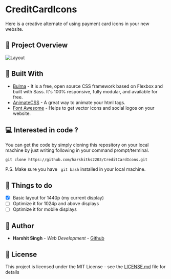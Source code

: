 # CreditCardIcons
Here is a creative alternate of using payment card icons in your new website. 

##  :mag_right: Project Overview
![Layout](https://HapticHash.github.io/CreditCardIcons/assets/images/preview.png)

##  :wrench: Built With
* [Bulma](https://bulma.io/) - It is a free, open source CSS framework based on Flexbox and built with Sass. It's 100% responsive, fully modular, and available for free.
* [AnimateCSS](https://daneden.github.io/animate.css/) - A great way to animate your html tags.
* [Font Awesome](https://fontawesome.com/) - Helps to get vector icons and social logos on your website.


##   :computer: Interested in code ?

You can get the code by simply cloning this repository on your local machine by just writing following in your command prompt/terminal. 
```
git clone https://github.com/harshitks2203/CreditCardIcons.git
```
P.S. Make sure you have ``` git bash``` installed in your local machine.

##  :checkered_flag: Things to do
- [x] Basic layout for 1440p (my current display)
- [ ] Optimize it for 1024p and above displays 
- [ ] Optimize it for mobile displays 

##  :busts_in_silhouette: Author

* **Harshit Singh** - *Web Development* - [Github](https://github.com/HapticHash)

##  :page_facing_up: License

This project is licensed under the MIT License - see the [LICENSE.md](LICENSE.md) file for details
